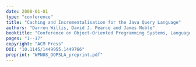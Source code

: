 ```yaml
---
date: 2008-01-01
type: "conference"
title: "Caching and Incrementalisation for the Java Query Language"
authors: "Darren Willis, David J. Pearce and James Noble"
booktitle: "Conference on Object-Oriented Programming Systems, Languages & Applications (OOPSLA)"
pages: "1--17"
copyright: "ACM Press"
DOI: "10.1145/1449955.1449766"
preprint: "WPN08_OOPSLA_preprint.pdf"
---
```


